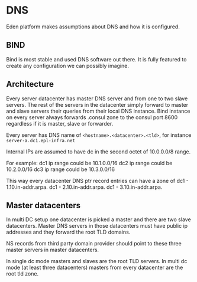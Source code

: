 # DNS

Eden platform makes assumptions about DNS and how it is configured.

## BIND

Bind is most stable and used DNS software out there. It is fully featured to create any configuration we can possibly imagine.

## Architecture

Every server datacenter has master DNS server and from one to two slave servers. The rest of the servers in the datacenter simply forward to master and slave servers their queries from their local DNS instance. Bind instance on every server always forwards .consul zone to the consul port 8600 regardless if it is master, slave or forwarder.

Every server has DNS name of `<hostname>.<datacenter>.<tld>`, for instance `server-a.dc1.epl-infra.net`

Internal IPs are assumed to have dc in the second octet of 10.0.0.0/8 range.

For example: dc1 ip range could be 10.1.0.0/16 dc2 ip range could be 10.2.0.0/16
dc3 ip range could be 10.3.0.0/16

This way every datacenter DNS ptr record entries can have a zone of
dc1 - 1.10.in-addr.arpa.
dc1 - 2.10.in-addr.arpa.
dc1 - 3.10.in-addr.arpa.

## Master datacenters

In multi DC setup one datacenter is picked a master and there are two slave datacenters. Master DNS servers in those datacenters must have public ip addresses and they forward the root TLD domains.

NS records from third party domain provider should point to these three master servers in master datacenters.

In single dc mode masters and slaves are the root TLD servers.
In multi dc mode (at least three datacenters) masters from every datacenter are the root tld zone.
